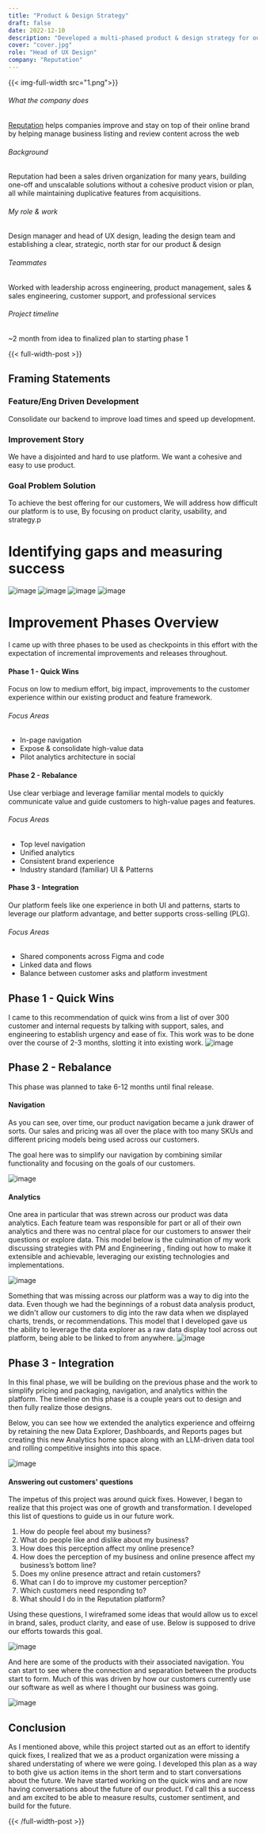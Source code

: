 ```yaml
---
title: "Product & Design Strategy"
draft: false
date: 2022-12-10
description: "Developed a multi-phased product & design strategy for our fractured product offering while planning for clarity, sellability, and growth"
cover: "cover.jpg"
role: "Head of UX Design"
company: "Reputation"
---
```


{{< img-full-width src="1.png">}}

###### What the company does
[Reputation](https://reputation.com/) helps companies improve and stay on top of their online brand by helping manage business listing and review content across the web

###### Background
Reputation had been a sales driven organization for many years, building one-off and unscalable solutions without a cohesive product vision or plan, all while maintaining duplicative features from acquisitions.

###### My role & work
Design manager and head of UX design, leading the design team and establishing a clear, strategic, north star for our product & design

###### Teammates
Worked with leadership across engineering, product management, sales & sales engineering, customer support, and professional services

###### Project timeline
~2 month from idea to finalized plan to starting phase 1

{{< full-width-post >}}

## Framing Statements
### Feature/Eng Driven Development
Consolidate our backend to improve load times and speed up development.

### Improvement Story
We have a disjointed and hard to use platform.
We want a cohesive and easy to use product.

### Goal Problem Solution
To achieve the best offering for our customers,
We will address how difficult our platform is to use,
By focusing on product clarity, usability, and strategy.p

# Identifying gaps and measuring success
![image](charts-1.jpg)
![image](charts-2.jpg)
![image](charts-3.jpg)
![image](charts-4.jpg)

# Improvement Phases Overview
I came up with three phases to be used as checkpoints in this effort with the expectation of incremental improvements and releases throughout.

####  Phase 1 - Quick Wins
Focus on low to medium effort, big impact, improvements to the customer experience within our existing product and feature framework.
###### Focus Areas
- In-page navigation
- Expose & consolidate high-value data
- Pilot analytics architecture in social

#### Phase 2 - Rebalance
Use clear verbiage and leverage familiar mental models to quickly communicate value and guide customers to high-value pages and features.
###### Focus Areas
- Top level navigation
- Unified analytics
- Consistent brand experience
- Industry standard (familiar) UI & Patterns

####  Phase 3 - Integration
Our platform feels like one experience in both UI and patterns, starts to leverage our platform advantage, and better supports cross-selling (PLG).
###### Focus Areas
- Shared components across Figma and code
- Linked data and flows
- Balance between customer asks and platform investment

## Phase 1 - Quick Wins
I came to this recommendation of quick wins from a list of over 300 customer and internal requests by talking with support, sales, and engineering to establish urgency and ease of fix. This work was to be done over the course of 2-3 months, slotting it into existing work.
![image](quick-wins.jpg)

## Phase 2 - Rebalance
This phase was planned to take 6-12 months until final release.

#### Navigation
As you can see, over time, our product navigation became a junk drawer of sorts. Our sales and pricing was all over the place with too many SKUs and different pricing models being used across our customers.

The goal here was to simplify our navigation by combining similar functionality and focusing on the goals of our customers.

![image](rebalance-navigation.jpg)

#### Analytics
One area in particular that was strewn across our product was data analytics. Each feature team was responsible for part or all of their own analytics and there was no central place for our customers to answer their questions or explore data. This model below is the culmination of my work discussing strategies with PM and Engineering , finding out how to make it extensible and achievable, leveraging our existing technologies and implementations.

![image](rebalance-analytics.jpg)

Something that was missing across our platform was a way to dig into the data. Even though we had the beginnings of a robust data analysis product, we didn't allow our customers to dig into the raw data when we displayed charts, trends, or recommendations. This model that I developed gave us the ability to leverage the data explorer as a raw data display tool across out platform, being able to be linked to from anywhere.
![image](rebalance-analytics-raw-data.jpg)

## Phase 3 - Integration
In this final phase, we will be building on the previous phase and the work to simplify pricing and packaging, navigation, and analytics within the platform. The timeline on this phase is a couple years out to design and then fully realize those designs.

Below, you can see how we extended the analytics experience and offeirng by retaining the new Data Explorer, Dashboards, and Reports pages but creating this new Analytics home space along with an LLM-driven data tool and rolling competitive insights into this space.

![image](integration.jpg)

#### Answering out customers' questions
The impetus of this project was around quick fixes. However, I began to realize that this project was one of growth and transformation. I developed this list of questions to guide us in our future work.
1. How do people feel about my business?
2. What do people like and dislike about my business?
3. How does this perception affect my online presence?
4. How does the perception of my business and online presence affect my business’s bottom line?
5. Does my online presence attract and retain customers?
6. What can I do to improve my customer perception?
7. Which customers need responding to?
8. What should I do in the Reputation platform?

Using these questions, I wireframed some ideas that would allow us to excel in brand, sales, product clarity, and ease of use. Below is supposed to drive our efforts towards this goal.

![image](integration-future.jpg)

And here are some of the products with their associated navigation. You can start to see where the connection and separation between the products start to form. Much of this was driven by how our customers currently use our software as well as where I thought our business was going.

![image](integration-future-nav.jpg)

## Conclusion
As I mentioned above, while this project started out as an effort to identify quick fixes, I realized that we as a product organization were missing a shared understating of where we were going. I developed this plan as a way to both give us action items in the short term and to start conversations about the future. We have started working on the quick wins and are now having conversations about the future of our product. I'd call this a success and am excited to be able to measure results, customer sentiment, and build for the future.

{{< /full-width-post >}}